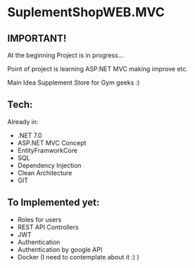 # SuplementShopWEB.MVC

## IMPORTANT!
At the beginning 
Project is in progress...

Point of project is learning ASP.NET MVC making improve etc. 


Main Idea 
Supplement Store for Gym geeks :) 

## Tech:
Already in: 
- .NET 7.0
- ASP.NET MVC Concept 
- EntityFramworkCore
- SQL 
- Dependency Injection
- Clean Architecture
- GIT 
 
## To Implemented yet:
- Roles for users
- REST API Controllers
- JWT
- Authentication
- Authentication by google API 
- Docker (I need to contemplate about it :) ) 




